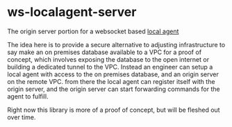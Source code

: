 # ws-localagent-server
The origin server portion for a websocket based [local agent](https://github.com/rleenders/ws-localagent)

The idea here is to provide a secure alternative to adjusting infrastructure to say make an on premises database available to a VPC for a proof of concept, which involves exposing the database to the open internet or building a dedicated tunnel to the VPC. Instead an engineer can setup a local agent with access to the on premises database, and an origin server on the remote VPC. from there the local agent can register itself with the origin server, and the origin server can start forwarding commands for the agent to fulfill.

Right now this library is more of a proof of concept, but will be fleshed out over time.

